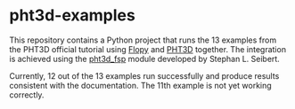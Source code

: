 # pht3d-examples

This repository contains a Python project that runs the 13 examples from the PHT3D official tutorial using [Flopy](https://github.com/modflowpy/flopy) and [PHT3D](https://www.pht3d.org/) together. The integration is achieved using the [pht3d_fsp](https://github.com/SLS-github/PHT3D-FSP) module developed by Stephan L. Seibert.

Currently, 12 out of the 13 examples run successfully and produce results consistent with the documentation. The 11th example is not yet working correctly.